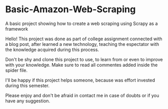 # Basic-Amazon-Web-Scraping
A basic project showing how to create a web scraping using Scrapy as a framework

Hello!
This project was done as part of college assignment connected with a blog post, after learned a new technology, teaching the espectator with the knowledge acquired during this process.

Don't be shy and clone this project to use, to learn from or even to improve with your knowledge. Make sure to read all commentes added inside the spider file.

I'll be happy if this project helps someone, because was effort invested during this semester.

Please enjoy and don't be afraid in contact me in case of doubts or if you have any suggestion.
